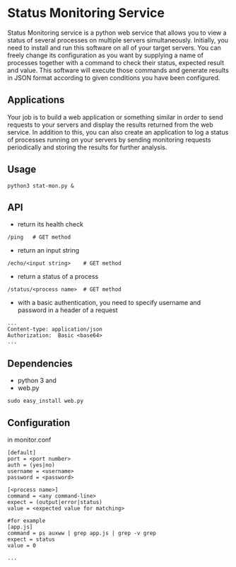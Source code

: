 # Status Monitoring Service
Status Monitoring service is a python web service that allows you to view a status of several processes on multiple servers simultaneously. Initially, you need to install and run this software on all of your target servers. You can freely change its configuration as you want by supplying a name of processes together with a command to check their status, expected result and value. This software will execute those commands and generate results in JSON format according to given conditions you have been configured.

## Applications
Your job is to build a web application or something similar in order to send requests to your servers and display the results returned from the web service. In addition to this, you can also create an application to log a status of processes running on your servers by sending monitoring requests periodically and storing the results for further analysis.

## Usage
```
python3 stat-mon.py &
```

## API
- return its health check
```
/ping   # GET method
```
- return an input string
```
/echo/<input string>    # GET method
```
- return a status of a process
```
/status/<process name>  # GET method
```
- with a basic authentication, you need to specify username and password in a header of a request
```
...
Content-type: application/json
Authorization:  Basic <base64>
...
```

## Dependencies
- python 3
and
- web.py
```
sudo easy_install web.py
```

## Configuration
in monitor.conf
```
[default]
port = <port number>
auth = (yes|no)
username = <username>
password = <password>

[<process name>]
command = <any command-line>
expect = (output|error|status)
value = <expected value for matching>

#for example
[app.js]
command = ps auxww | grep app.js | grep -v grep
expect = status
value = 0

...
```
